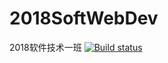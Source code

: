 # 2018SoftWebDev
2018软件技术一班
[![Build status](https://dev.azure.com/15778250484/LzzyDemoTFVC/_apis/build/status/LzzyDemoTFVC-.NET%20Desktop-CI%20(1))](https://dev.azure.com/15778250484/LzzyDemoTFVC/_build/latest?definitionId=-1)
